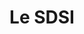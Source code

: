 ---
layout: post
title: Le SDSI
summary: "Histoire du service de développement et de soutien informatique"
rank: 11
---
